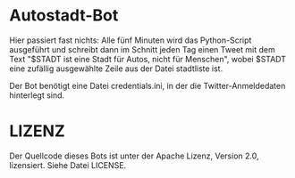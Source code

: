Autostadt-Bot
=============

Hier passiert fast nichts: Alle fünf Minuten wird das Python-Script
ausgeführt und schreibt dann im Schnitt jeden Tag einen Tweet mit dem
Text "$STADT ist eine Stadt für Autos, nicht für Menschen", wobei
$STADT eine zufällig ausgewählte Zeile aus der Datei stadtliste ist.

Der Bot benötigt eine Datei credentials.ini, in der die
Twitter-Anmeldedaten hinterlegt sind.

LIZENZ
======

Der Quellcode dieses Bots ist unter der Apache Lizenz, Version 2.0,
lizensiert. Siehe Datei LICENSE.
